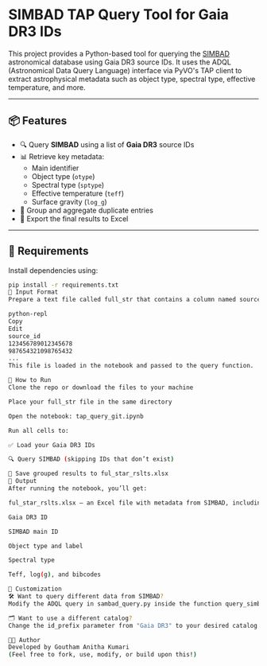# SIMBAD TAP Query Tool for Gaia DR3 IDs

This project provides a Python-based tool for querying the [SIMBAD](http://simbad.u-strasbg.fr/simbad/) astronomical database using Gaia DR3 source IDs. It uses the ADQL (Astronomical Data Query Language) interface via PyVO's TAP client to extract astrophysical metadata such as object type, spectral type, effective temperature, and more.

---

## 📦 Features

- 🔍 Query **SIMBAD** using a list of **Gaia DR3** source IDs
- 📊 Retrieve key metadata:
  - Main identifier
  - Object type (`otype`)
  - Spectral type (`sptype`)
  - Effective temperature (`teff`)
  - Surface gravity (`log_g`)
- 🧼 Group and aggregate duplicate entries
- 💾 Export the final results to Excel

---

## 🧰 Requirements

Install dependencies using:

```bash
pip install -r requirements.txt
📂 Input Format
Prepare a text file called full_str that contains a column named source_id with Gaia DR3 source IDs. The file should be whitespace-delimited. Example:

python-repl
Copy
Edit
source_id
123456789012345678
987654321098765432
...
This file is loaded in the notebook and passed to the query function.

🚀 How to Run
Clone the repo or download the files to your machine

Place your full_str file in the same directory

Open the notebook: tap_query_git.ipynb

Run all cells to:

✅ Load your Gaia DR3 IDs

🔍 Query SIMBAD (skipping IDs that don’t exist)

💾 Save grouped results to ful_star_rslts.xlsx
📁 Output
After running the notebook, you’ll get:

ful_star_rslts.xlsx — an Excel file with metadata from SIMBAD, including:

Gaia DR3 ID

SIMBAD main ID

Object type and label

Spectral type

Teff, log(g), and bibcodes

🔄 Customization
🛠 Want to query different data from SIMBAD?
Modify the ADQL query in sambad_query.py inside the function query_simbad_for_sources()

🗂 Want to use a different catalog?
Change the id_prefix parameter from "Gaia DR3" to your desired catalog prefix.

🧑‍💻 Author
Developed by Goutham Anitha Kumari
(Feel free to fork, use, modify, or build upon this!)

